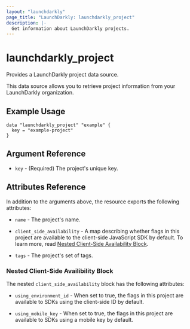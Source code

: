 ```yaml
---
layout: "launchdarkly"
page_title: "LaunchDarkly: launchdarkly_project"
description: |-
  Get information about LaunchDarkly projects.
---
```


# launchdarkly_project

Provides a LaunchDarkly project data source.

This data source allows you to retrieve project information from your LaunchDarkly organization.

## Example Usage

```hcl
data "launchdarkly_project" "example" {
  key = "example-project"
}
```

## Argument Reference

- `key` - (Required) The project's unique key.

## Attributes Reference

In addition to the arguments above, the resource exports the following attributes:

- `name` - The project's name.

- `client_side_availability` - A map describing whether flags in this project are available to the client-side JavaScript SDK by default. To learn more, read [Nested Client-Side Availability Block](#nested-client-side-availability-block).

- `tags` - The project's set of tags.

### Nested Client-Side Availibility Block

The nested `client_side_availability` block has the following attributes:

- `using_environment_id` - When set to true, the flags in this project are available to SDKs using the client-side ID by default.

- `using_mobile_key` - When set to true, the flags in this project are available to SDKs using a mobile key by default.
